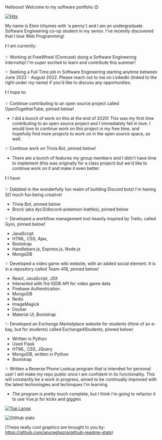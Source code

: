 <!--- ![Eleni's Logo](https://github.com/elenirotsides/My-Personal-Website/blob/dev/src/public/ER_logo.png?raw=true) --->

Helloooo! Welcome to my software portfolio :blush:  

[![Hits](https://hits.seeyoufarm.com/api/count/incr/badge.svg?url=https%3A%2F%2Fgithub.com%2Felenirotsides%2Fhit-counter&count_bg=%23000000&title_bg=%23DD00D4&icon=github.svg&icon_color=%23E7E7E7&title=Visits&edge_flat=false)](https://hits.seeyoufarm.com)

My name is Eleni (rhymes with 'a penny') and I am an undergraduate Software Engineering co-op student in my senior. I've recently discovered that I love Web Programming! 

❗ I am currently:

<!---✨ Working on a snazzy personal website (update: put this on hold for a bit - stay tuned!)--->

✨ Working at FreeWheel (Comcast) doing a Software Engineering internship! I'm super excited to learn and contribute this summer!

✨ Seeking a Full Time job in Software Engineering starting anytime between June 2022 - August 2022. Please reach out to me on LinkedIn (linked to the right under my name) if you'd like to discuss any opportunities.

❗ I hope to:

✨ Continue contributing to an open source project called OpenTogetherTube, pinned below!
- I did a bunch of work on this at the end of 2020! This was my first time contributing to an open source project and I immediately fell in love. I would love to continue work on this project in my free time, and hopefully find more projects to work on in the open source space, as well.

✨ Continue work on Trivia Bot, pinned below!
- There are a bunch of features my group members and I didn't have time to implement (this was originally for a class project) but we'd like to continue work on it and make it even better.

❗ I have:

✨ Dabbled in the wonderfully fun realm of building Discord bots! I'm having SO much fun being creative!
- Trivia Bot, pinned below
- Brock (aka dyc3/discord-pokemon-battles), pinned below

✨ Developed a workflow management tool heavily inspired by Trello, called Gyro, pinned below!
- JavaScript
- HTML, CSS, Ajax,
- Bootstrap
- Handlebars.js, Express.js, Node.js
- MongoDB

✨ Developed a video game wiki website, with an added social element. It is in a repository called Team-418, pinned below!
- React, JavaScript, JSX
- Interacted with the IGDB API for video game data
- Firebase Authentication
- MongoDB
- Redis
- ImageMagick
- Docker
- Material UI, Bootstrap

✨ Developed an Exchange Marketplace website for students (think of an e-bay, but for students) called Exchange4Students, pinned below!
- Written in Python
- Used Flask
- HTML, CSS, JQuery
- MongoDB, written in Python
- Bootstrap

✨ Written a Reverse Phone Lookup program that is intended for personal use! I will make my repo public once I am confident in its functionality. This will constantly be a work in progress, aimed to be continually improved with the latest technologies and techniques I'm learning. 
- The program is pretty much complete, but I think I'm going to refactor it to use Vue.js for kicks and giggles

[![Top Langs](https://github-readme-stats.vercel.app/api/top-langs/?username=elenirotsides&langs_count=8&layout=compact&theme=dracula)](https://github.com/anuraghazra/github-readme-stats)

![GitHub stats](https://github-readme-stats.vercel.app/api?username=elenirotsides&count_private=true&theme=dracula&show_icons=true)  

(These really cool graphics are brought to you by: https://github.com/anuraghazra/github-readme-stats)
